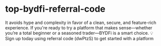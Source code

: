 # top-bydfi-referral-code
 It avoids hype and complexity in favor of a clean, secure, and feature-rich experience. If you're ready to try a platform that makes sense—whether you’re a total beginner or a seasoned trader—BYDFi is a smart choice.  💡 Sign up today using referral code (dwPtzS) to get started with a platform
